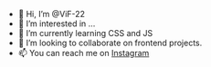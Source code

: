 - 👋 Hi, I’m @ViF-22
- 👀 I’m interested in ...
- 🌱 I’m currently learning CSS and JS
- 💞️ I’m looking to collaborate on frontend projects.
- 📫 You can reach me on <a href='https://www.instagram.com/codewithvi/'>Instagram</a>

<!---
ViF-22/ViF-22 is a ✨ special ✨ repository because its `README.md` (this file) appears on your GitHub profile.
You can click the Preview link to take a look at your changes.
--->
